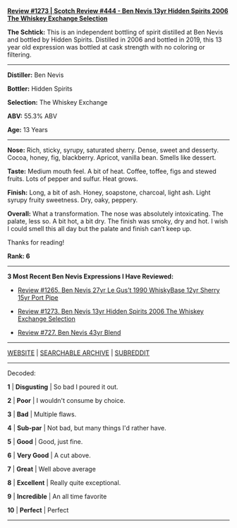 
[**Review #1273 | Scotch Review #444 - Ben Nevis 13yr Hidden Spirits 2006 The Whiskey Exchange Selection**]( https://t8ke.review/review-1273-ben-nevis-13yr-hidden-spirits-2006-the-whiskey-exchange-selection)

**The Schtick:** This is an independent bottling of spirit distilled at Ben Nevis and bottled by Hidden Spirits. Distilled in 2006 and bottled in 2019, this 13 year old expression was bottled at cask strength with no coloring or filtering. 

-----

**Distiller:** Ben Nevis

**Bottler:** Hidden Spirits

**Selection:** The Whiskey Exchange

**ABV:** 55.3% ABV

**Age:** 13 Years 

-----

**Nose:**  Rich, sticky, syrupy, saturated sherry. Dense, sweet and desserty. Cocoa, honey, fig, blackberry. Apricot, vanilla bean. Smells like dessert. 

**Taste:** Medium mouth feel. A bit of heat. Coffee, toffee, figs and stewed fruits. Lots of pepper and sulfur. Heat grows. 

**Finish:** Long, a bit of ash. Honey, soapstone, charcoal, light ash. Light syrupy fruity sweetness. Dry, oaky, peppery. 

**Overall:** What a transformation. The nose was absolutely intoxicating. The palate, less so. A bit hot, a bit dry. The finish was smoky, dry and hot. I wish I could smell this all day but the palate and finish can’t keep up. 

Thanks for reading!

**Rank: 6**

----- 

**3 Most Recent Ben Nevis Expressions I Have Reviewed:** 

- [Review #1265. Ben Nevis 27yr Le Gus’t 1990 WhiskyBase 12yr Sherry 15yr Port Pipe]( https://t8ke.review/review-1265-ben-nevis-27yr-le-gust-1990-whiskybase-12yr-sherry-15yr-port-pipe) 

- [Review #1273. Ben Nevis 13yr Hidden Spirits 2006 The Whiskey Exchange Selection]( https://t8ke.review/review-1273-ben-nevis-13yr-hidden-spirits-2006-the-whiskey-exchange-selection) 

- [Review #727. Ben Nevis 43yr Blend]( https://t8ke.review/review-727-ben-nevis-43-year-rare-old-single-blend/) 

-----

[WEBSITE](https://t8ke.review) | [SEARCHABLE ARCHIVE](https://t8ke.review/review-archive/) | [SUBREDDIT](https://reddit.com/r/t8kereviews)

-----

Decoded:

**1** | **Disgusting** | So bad I poured it out.

**2** | **Poor** | I wouldn't consume by choice.

**3** | **Bad** | Multiple flaws.

**4** | **Sub-par** | Not bad, but many things I'd rather have.

**5** | **Good** | Good, just fine.

**6** | **Very Good** | A cut above.

**7** | **Great** | Well above average

**8** | **Excellent** | Really quite exceptional.

**9** | **Incredible** | An all time favorite

**10** | **Perfect** | Perfect

----

